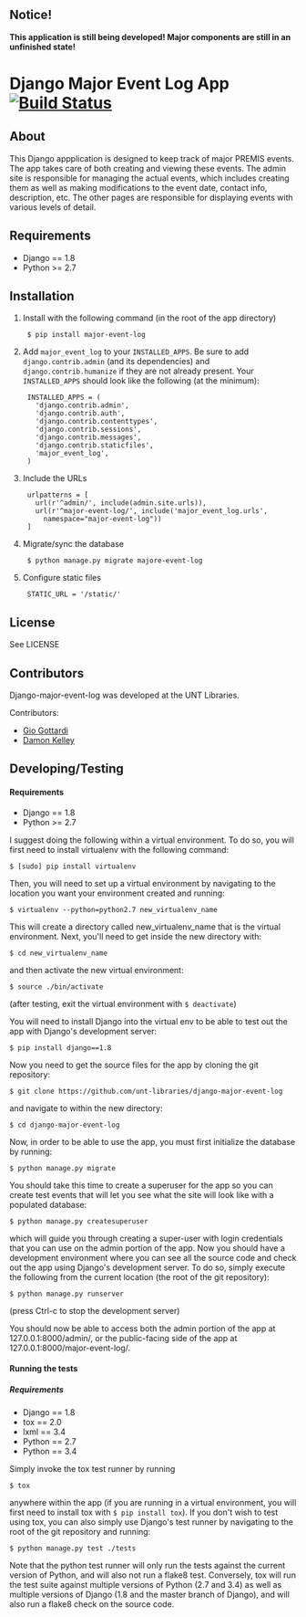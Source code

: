 Notice!
------------------------------------------------------------

**This application is still being developed! Major components are still in an
unfinished state!**

Django Major Event Log App [![Build Status](https://travis-ci.org/unt-libraries/django-major-event-log.svg?branch=master)](https://travis-ci.org/unt-libraries/django-major-event-log)
============================================================

About
--------------------------

This Django appplication is designed to keep track of major PREMIS events.
The app takes care of both creating and viewing these events. The admin site is
responsible for managing the actual events, which includes creating them as well
as making modifications to the event date, contact info, description, etc. The
other pages are responsible for displaying events with various levels of
detail.


Requirements
--------------------------

- Django == 1.8
- Python >= 2.7


Installation
--------------------------

1. Install with the following command (in the root of the app directory)

        $ pip install major-event-log

2. Add `major_event_log` to your `INSTALLED_APPS`. Be sure to add `django.contrib.admin` (and its dependencies) and `django.contrib.humanize` if they are not already present. Your `INSTALLED_APPS` should look like the following (at the minimum):

        INSTALLED_APPS = (
          'django.contrib.admin',
          'django.contrib.auth',
          'django.contrib.contenttypes',
          'django.contrib.sessions',
          'django.contrib.messages',
          'django.contrib.staticfiles',
          'major_event_log',
        )

3. Include the URLs

        urlpatterns = [
          url(r'^admin/', include(admin.site.urls)),
          url(r'^major-event-log/', include('major_event_log.urls',
            namespace="major-event-log"))
        ]

4. Migrate/sync the database

        $ python manage.py migrate majore-event-log

5. Configure static files

        STATIC_URL = '/static/'


License
-------------------------

See LICENSE


Contributors
-------------------------

Django-major-event-log was developed at the UNT Libraries.

Contributors:

* [Gio Gottardi](https://github.com/somexpert)
* [Damon Kelley](https://github.com/damonkelley)


Developing/Testing
-------------------------

#### Requirements ####

- Django == 1.8
- Python >= 2.7

I suggest doing the following within a virtual environment. To do so, you will
first need to install virtualenv with the following command:

    $ [sudo] pip install virtualenv

Then, you will need to set up a virtual environment by navigating to the
location you want your environment created and running:

    $ virtualenv --python=python2.7 new_virtualenv_name

This will create a directory called new_virtualenv_name that is the virtual
environment. Next, you'll need to get inside the new directory with:

    $ cd new_virtualenv_name

and then activate the new virtual environment:

    $ source ./bin/activate

(after testing, exit the virtual environment with `$ deactivate`)

You will need to install Django into the virtual env to be able to test out the
app with Django's development server:

    $ pip install django==1.8

Now you need to get the source files for the app by cloning the git repository:

    $ git clone https://github.com/unt-libraries/django-major-event-log

and navigate to within the new directory:

    $ cd django-major-event-log

Now, in order to be able to use the app, you must first initialize the database
by running:

    $ python manage.py migrate

You should take this time to create a superuser for the app so you can create
test events that will let you see what the site will look like with a populated
database:

    $ python manage.py createsuperuser

which will guide you through creating a super-user with login credentials that
you can use on the admin portion of the app. Now you should have a development
environment where you can see all the source code and check out the app using
Django's development server. To do so, simply execute the following from the
current location (the root of the git repository):

    $ python manage.py runserver

(press Ctrl-c to stop the development server)

You should now be able to access both the admin portion of the app at
127.0.0.1:8000/admin/, or the public-facing side of the app at
127.0.0.1:8000/major-event-log/.

#### Running the tests ####

##### Requirements #####

- Django == 1.8
- tox == 2.0
- lxml == 3.4
- Python == 2.7
- Python == 3.4

Simply invoke the tox test runner by running

    $ tox

anywhere within the app (if you are running in a virtual environment, you will
first need to install tox with `$ pip install tox`). If you don't wish to test
using tox, you can also simply use Django's test runner by navigating to the
root of the git repository and running:

    $ python manage.py test ./tests

Note that the python test runner will only run the tests against the current
version of Python, and will also not run a flake8 test. Conversely, tox will
run the test suite against multiple versions of Python (2.7 and 3.4) as well as multiple
versions of Django (1.8 and the master branch of Django), and will also run a
flake8 check on the source code.
